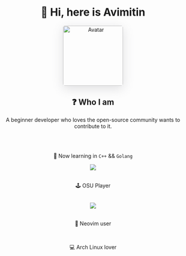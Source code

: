 <h1 align="center">👋 Hi, here is Avimitin</h1>

<div align="center">
<img src="/images/output.gif" 
 style="border-radius:0.3rem;width:10rem;height:auto;box-shadow: rgba(100, 100, 111, 0.2) 0px 7px 29px 0px;"
 alt="Avatar"/>
</div>

<h2 align="center">❓ Who I am</h2>

<p align="center">
A beginner developer who loves the open-source community wants to contribute to it.
</p>
<br>
<br>
<p align="center">
🤯 Now learning in <code>C++</code> && <code>Golang</code>
</p>
<div align="center">
<img src="https://github-readme-stats.vercel.app/api?username=Avimitin&show_icons=true&theme=tokyonight"/>
</div>
<br>
<p align="center">🕹  OSU Player</p>
<br>
<div align="center">
<img src="https://osusig.lolicon.app/sig.php?colour=hexff66aa&uname=CookieBacon&pp=1&countryrank&flagstroke&darktriangles&xpbar"/>
</div>
<br>
<p align="center">📔 Neovim user</p>
<br>
<p align="center">💻 Arch Linux lover</p>
